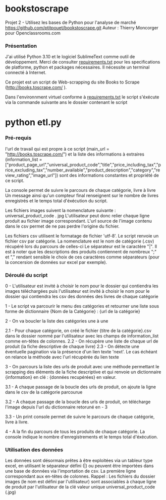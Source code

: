 # bookstoscrape
Projet 2 - Utilisez les bases de Python pour l'analyse de marché
https://github.com/ptitpouet/bookstoscrape.git
Auteur : Thierry Moncorger pour Openclassrooms.com

### Présentation

J'ai utilisé Python 3.10 et le logiciel SublimeText comme outil de développement.
Merci de consulter [requirements.txt](requirements.txt) pour les specifications de 
platforme, python et packages nécessaires. Il nécessite un terminal connecté à Internet.

Ce projet est un script de Web-scrapping du site Books to Scrape (http://books.toscrape.com/ ). 

Dans l'environnment virtuel conforme à [requirements.txt](requirements.txt) le script s'éxécute via la commande suivante ans le dossier contenant le script
# python etl.py

### Pré-requis

l'url de travail qui est propre à ce script (main_url = "http://books.toscrape.com/") et la liste des informations à extraires (information_list = ["product_page_url","universal_product_code","title","price_including_tax","price_excluding_tax","number_available","product_description","category","review_rating","image_url"]) sont des informations constantes et propriété de ce script.

La console permet de suivre le parcours de chaque catégorie, livre à livre
Un message ainsi qu'un compteur final renseignent sur le nombre de livres enregistrés et le temps total d'éxécution du script.

Les fichiers images suivent la nomenclature suivante :
universal_product_code . jpg
L'utilisateur peut donc relier chaque ligne produit au fichier image correspondant. L'url source de l'image contenu dans le csv permet de ne pas perdre l'origine du fichier.

Les fichiers csv utilisent le formatage de fichier 'utf-8'. Le script renvoie un fichier csv par catégorie. La nomenclature est le nom de catégorie (.csv) récupéré lors du parcours de celles-ci
Le séparateur est le caractère "|". Il est à noter que les descriptions des produits contiennent de nombreux ";" et "," rendant sensible le choix de ces caractères comme séparateurs (pour la concersion de données sur excel par exemple).


### Déroulé du script

0 - L'utilisateur est invité à choisir le nom pour le dossier qui contiendra les images téléchargées puis l'utilisateur est invité à choisir le nom pour le dossier qui contiendra les csv des données des livres de chaque catégorie 

1 - Le script va parcourir le menu des catégories et retourner une liste sous forme de dictionnaire {Nom de la Catégorie} : {url de la catégorie}

2 - On va boucler la liste des catégories une à une

2.1 - Pour chaque catégorie, on créé le fichier {titre de la catégorie}.csv dans le dossier nommé par l'utilisateur avec les champs de information_list comme en-têtes de colonnes.
2.2 - On récupère une liste de chaque url de produit (la fiche descriptive de chaque livre)
2.3 - On détecte une éventuelle pagination via la présence d'un lien texte 'next'. Le cas échéant on relance la méthode avec l'url récupérée du lien texte

3 - On parcours la liste des urls de produit avec une méthode permettant le scrapping des éléments de la fiche descriptive et qui renvoie un dictionnaire {information} en clé : {données recupérées} en valeur.

3.1 - A chaque passage de la boucle des urls de produit, on ajoute la ligne dans le csv de la catégorie parcourue

3.2 - A chaque passage de la boucle des urls de produit, on télécharge l'image depuis l'url du dictionnaire retoruné en - 3

3.3 - Un print console permet de suivre le parcours de chaque catégorie, livre à livre.

4 - A la fin du parcours de tous les produits de chaque catégorie. La console indique le nombre d'enregistrements et le temps total d'éxécution.

### Utilisation des données

Les données sont désormais prêtes à être exploitées via un tableur type excel, en utilisant le séparateur défini (|) ou peuvent être importées dans une base de données via l'importation de csv. La première ligne correspondant aux en-têtes de colonnes.
Rappel : Les fichiers du dossier images (le nom est défini par l'utilisateur) sont associables à chaque ligne de produit par l'utilisateur de la clé valeur unique universal_product_code (.jpg)